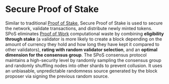 # Secure Proof of Stake

Similar to traditional [Proof of Stake](proof\_of\_stake.md), Secure Proof of Stake is used to secure the network, validate transactions, and distribute newly minted tokens. SPoS eliminates [Proof of Work](proof\_of\_work.md) computational waste by combining **eligibility through stake** (a validator is more likely to create a block depending on the amount of currency they hold and how long they have kept it compared to other validators), **rating with random validator selection**, and an **optimal dimension for the consensus group**. The SPoS consensus protocol maintains a high-security level by randomly sampling the consensus group and randomly shuffling nodes into other shards to prevent collusion. It uses an unbiasable, unpredictable randomness source generated by the block proposer via signing the previous random source.
